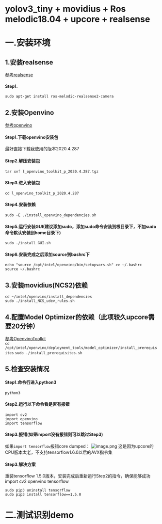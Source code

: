 # yolov3_tiny + movidius + Ros melodic18.04 + upcore + realsense


# 一.安装环境

## 1.安装realsense
[参考realsense](https://github.com/IntelRealSense/realsense-ros)
#### Step1.
`sudo apt-get install ros-melodic-realsense2-camera`

## 2.安装Openvino
[参考openvino](https://software.intel.com/en-us/articles/get-started-with-neural-compute-stick)
#### Step1.下载openvino安装包
最好直接下载我使用的版本2020.4.287
#### Step2.解压安装包
`tar xvf l_openvino_toolkit_p_2020.4.287.tgz`
#### Step3.进入安装包
`cd l_openvino_toolkit_p_2020.4.287`
#### Step4.安装依赖
`sudo -E ./install_openvino_dependencies.sh`
#### Step5.运行安装GUI(建议添加sudo，添加sudo命令安装到根目录下，不加sudo命令默认安装到home目录下)
`sudo ./install_GUI.sh`
#### Step6.安装完成之后添加source到bashrc下
```
echo "source /opt/intel/openvino/bin/setupvars.sh" >> ~/.bashrc
source ~/.bashrc
```

## 3.安装movidius(NCS2)依赖
`cd ~/intel/openvino/install_dependencies`  
`sudo ./install_NCS_udev_rules.sh`

## 4.配置Model Optimizer的依赖（此项较久upcore需要20分钟）
[参考OpenvinoToolkit](https://docs.openvinotoolkit.org/2019_R2/_docs_install_guides_installing_openvino_linux.html#install-external-dependencies)    
`cd /opt/intel/openvino/deployment_tools/model_optimizer/install_prerequisites`
`sudo ./install_prerequisites.sh`

## 5.检查安装情况
#### Step1.命令行进入python3
`python3`
#### Step2.运行以下命令看是否有报错
```
import cv2
import openvino
import tensorflow
```
#### Step3.报错(如果import没有报错则可以跳过Step3)
如果`import tensorflow`报错core dumped：
![image.png](https://i.loli.net/2020/10/31/d8ALNvUqgIHP1ci.png)
这是因为upcore的CPU版本太老，不支持tensorflow1.6.0以后的AVX指令集

#### Step3.解决方案
重装tensorflow 1.5.0版本，安装完成后重新运行Step2的指令，确保能够成功import cv2 openvino tensorflow    
```
sudo pip3 uninstall tensorflow
sudo pip3 install tensorflow==1.5.0
```




# 二.测试识别demo
